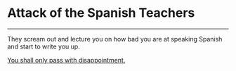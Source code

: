 # Attack of the Spanish Teachers

--------------------------------

They scream out and lecture you on how bad you are at speaking Spanish and start to write you up.

[You shall only pass with disappointment.](../../dream/dream.md)